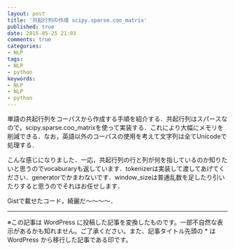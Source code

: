 ```yaml
---
layout: post
title: '共起行列の作成 scipy.sparse.coo_matrix'
published: true
date: 2015-05-25 21:03
comments: true
categories:
- NLP
tags:
- NLP
- python
keywords:
- NLP
- NLP
- python
---
```

単語の共起行列をコーパスから作成する手順を紹介する．共起行列はスパースなので，scipy.sparse.coo_matrixを使って実装する．これにより大幅にメモリを削減できる．なお，英語以外のコーパスの使用を考えて文字列は全てUnicodeで処理する．

<script src="https://gist.github.com/nkt1546789/e9fc84579b9c8356f1e5.js"></script>

こんな感じになりました．一応，共起行列の行と列が何を指しているのか知りたいと思うのでvocaburaryも返しています．tokenizerは実装して渡してあげてください．generatorでかまわないです．window_sizeは普通乱数を足したり引いたりすると思うのでそれはお任せします．

Gistで載せたコード，綺麗だ〜〜〜〜．

---
※この記事は WordPress に投稿した記事を変換したものです。一部不自然な表示があるかも知れません。ご了承ください。また、記事タイトル先頭の * は WordPress から移行した記事である印です。
